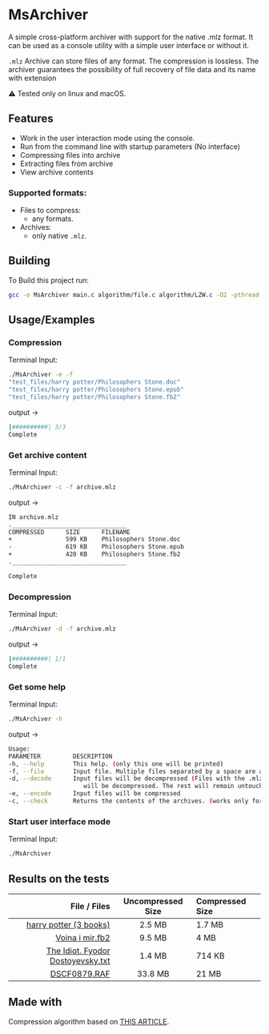 
# MsArchiver

A simple cross-platform archiver with support for the native .mlz format. It can be used as a console utility with a simple user interface or without it.

`.mlz` Archive can store files of any format. The compression is lossless. The archiver guarantees the possibility of full recovery of file data and its name with extension

⚠️ Tested only on linux and macOS.

## Features

* Work in the user interaction mode using the console.
* Run from the command line with startup parameters (No interface)
* Compressing files into archive
* Extracting files from archive
* View archive contents
### Supported formats:
* Files to compress:
    *  any formats.
* Archives:
    * only native `.mlz`.


## Building

To Build this project run:

```sh
gcc -o MsArchiver main.c algorithm/file.c algorithm/LZW.c -O2 -pthread
```

## Usage/Examples


### Compression

Terminal Input:
```sh
./MsArchiver -e -f 
"test_files/harry potter/Philosophers Stone.doc"
"test_files/harry potter/Philosophers Stone.epub"
"test_files/harry potter/Philosophers Stone.fb2"
```
output ->
```sh
|##########| 3/3
Complete
```


### Get archive content
Terminal Input:
```sh
./MsArchiver -c -f archive.mlz
```
output ->
```sh
IN archive.mlz
.________________________________
COMPRESSED      SIZE      FILENAME
+               599 KB    Philosophers Stone.doc
-               619 KB    Philosophers Stone.epub
+               420 KB    Philosophers Stone.fb2
.________________________________

Complete
```


### Decompression
Terminal Input:
```sh
./MsArchiver -d -f archive.mlz
```
output ->
```sh
|##########| 1/1
Complete
```


### Get some help
Terminal Input:
```sh
./MsArchiver -h 
```
output ->
```sh
Usage:
PARAMETER         DESCRIPTION                                                           
-h, --help        This help. (only this one will be printed)                            
-f, --file        Input file. Multiple files separated by a space are allowed             
-d, --decode      Input files will be decompressed (Files with the .mlz extension
                     will be decompressed. The rest will remain untouched)
-e, --encode      Input files will be compressed                                         
-c, --check       Returns the contents of the archives. (works only for .mlz files)   
```


### Start user interface mode
Terminal Input:
```sh
./MsArchiver
```

## Results on the tests
|                                                                       File / Files | Uncompressed Size | Compressed Size |
|-----------------------------------------------------------------------------------:|:-----------------:|:----------------|
|                                [harry potter (3 books)](test_files/harry%20potter) |      2.5 MB       | 1.7 MB          |
|                                  [Voina i mir.fb2](test_files/voina%20i%20mir.fb2) |      9.5 MB       | 4 MB            |
|  [The Idiot. Fyodor Dostoyevsky.txt](test_files/The%20Idiot.FyodorDostoyevsky.txt) |      1.4 MB       | 714 KB          |
|                                            [DSCF0879.RAF](test_files/DSCF0879.RAF) |      33.8 MB      | 21 MB           |

## Made with
Compression algorithm based on [THIS ARTICLE](https://en.wikipedia.org/wiki/Lempel–Ziv–Welch).